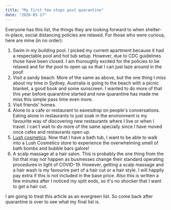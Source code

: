 ```yaml
---
title: "My first few stops post quarantine"
date: "2020-05-17"
---
```


Everyone has this list, the things they are looking forward to when shelter-in-place, social distancing policies are relaxed. For those who were curious, here are mine (in no order):
1. Swim in my building pool. I picked my current apartment because it had a respectable pool and hot tub setup. However, due to CDC guidelines those have been closed. I am thoroughly excited for the policies to be relaxed and for the pool to open up so that I can just laze around in the pool!
1. Visit a sandy beach. More of the same as above, but the one thing I miss about my time in Sydney, Australia is going to the beach with a picnic blanket, a good book and some sunscreen. I wanted to do more of that this year before quarantine started and now quarantine has made me miss this simple pass time even more. 
1. Visit friends' homes. 
1. Alone to a cafe or restaurant to eavesdrop on people's conversations. Eating alone in restaurants to just soak in the environment is my favourite way of discovering new restaurants where I live or when I travel. I can't wait to do more of the same specially since I have moved once cafes and restaurants open up.
1. [Lush cosmetics](https://www.lushusa.com/). Now that I have a bath tub, I want to be able to walk into a Lush Cosmetics store to experience the overwhelming smell of bath bombs and bubble bars galore!  
1. A scalp massage at a hair salon. This is probably the one thing from the list that may not happen as businesses change their standard operating procedures in light of COVID-19. However, getting a scalp massage and a hair wash is my favourire part of a hair cut or a hair style. I will happily pay extra if this is not included in the base price. Also this is written a few minutes after I noticed my split ends, so it's no shocker that I want to get a hair cut. 

I am going to treat this article as an evergreen list. So come back after quarantine is over to see what my final list is.